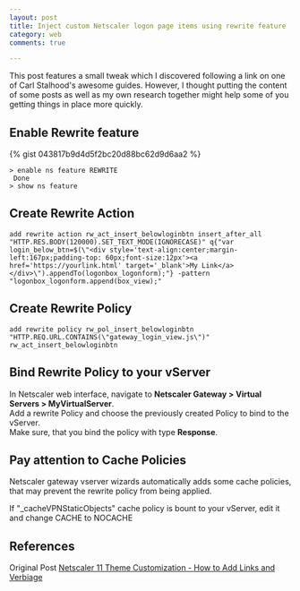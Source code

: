 ```yaml
---
layout: post
title: Inject custom Netscaler logon page items using rewrite feature
category: web
comments: true

---
```


This post features a small tweak which I discovered following a link on one of Carl Stalhood's awesome guides. However, I thought putting the content of some posts as well as my own research together
might help some of you getting things in place more quickly.

## Enable Rewrite feature

{% gist 043817b9d4d5f2bc20d88bc62d9d6aa2 %}

```shell
> enable ns feature REWRITE
 Done
> show ns feature
```

## Create Rewrite Action

```shell
add rewrite action rw_act_insert_belowloginbtn insert_after_all "HTTP.RES.BODY(120000).SET_TEXT_MODE(IGNORECASE)" q{"var login_below_btn=$(\"<div style='text-align:center;margin-left:167px;padding-top: 60px;font-size:12px'><a href='https://yourlink.html' target='_blank'>My Link</a></div>\").appendTo(logonbox_logonform);"} -pattern "logonbox_logonform.append(box_view);"
```

## Create Rewrite Policy

```shell
add rewrite policy rw_pol_insert_belowloginbtn "HTTP.REQ.URL.CONTAINS(\"gateway_login_view.js\")" rw_act_insert_belowloginbtn
```

## Bind Rewrite Policy to your vServer

In Netscaler web interface, navigate to __Netscaler Gateway > Virtual Servers > MyVirtualServer__.  
Add a rewrite Policy and choose the previously created Policy to bind to the vServer.  
Make sure, that you bind the policy with type __Response__.

## Pay attention to Cache Policies

Netscaler gateway vserver wizards automatically adds some cache policies, that may prevent the rewrite policy from being applied.

If "_cacheVPNStaticObjects" cache policy is bount to your vServer, edit it and change CACHE to NOCACHE

## References

Original Post [Netscaler 11 Theme Customization - How to Add Links and Verbiage](https://discussions.citrix.com/topic/371942-netscaler-11-theme-customization-how-to-add-links-and-verbiage/)
